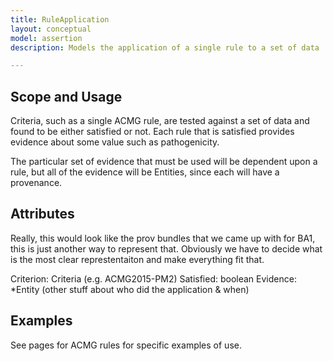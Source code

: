 ```yaml
---
title: RuleApplication
layout: conceptual
model: assertion
description: Models the application of a single rule to a set of data

---
```



Scope and Usage
---------------

Criteria, such as a single ACMG rule, are tested against a set of data and found to be either satisfied or not.  Each rule that is satisfied provides evidence about some value such as pathogenicity.

The particular set of evidence that must be used will be dependent upon a rule, but all of the evidence will be Entities, since each will have a provenance.
 
Attributes
----------

Really, this would look like the prov bundles that we came up with for BA1, this is just another way to represent that. Obviously we have to decide what is the most clear represtentaiton and make everything fit that.

Criterion: Criteria (e.g. ACMG2015-PM2)
Satisfied: boolean
Evidence: *Entity
(other stuff about who did the application & when)

Examples
----------------

See pages for ACMG rules for specific examples of use.
